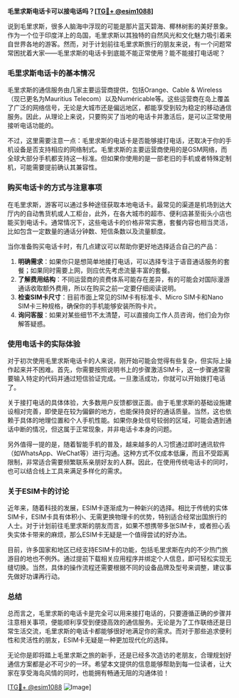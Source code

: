 **毛里求斯电话卡可以接电话吗？[[TG💪+ @esim1088](https://t.me/s/esim1088)]**

说到毛里求斯，很多人脑海中浮现的可能是那片蓝天碧海、椰林树影的美好景象。作为一个位于印度洋上的岛国，毛里求斯以其独特的自然风光和文化魅力吸引着来自世界各地的游客。然而，对于计划前往毛里求斯旅行的朋友来说，有一个问题常常困扰着大家——毛里求斯的电话卡到底能不能正常使用？能不能接打电话呢？

### **毛里求斯电话卡的基本情况**

毛里求斯的通信服务由几家主要运营商提供，包括Orange、Cable & Wireless（现已更名为Mauritius Telecom）以及Numéricable等。这些运营商在岛上覆盖了广泛的网络信号，无论是大城市还是偏远地区，都能享受到较为稳定的移动通信服务。因此，从理论上来说，只要购买了当地的电话卡并激活后，是可以正常使用接听电话功能的。

不过，这里需要注意一点：毛里求斯的电话卡是否能够接打电话，还取决于你的手机设备是否支持相应的网络制式。毛里求斯的主要运营商使用的是GSM网络，而全球大部分手机都支持这一标准。但如果你使用的是一部老旧的手机或者特殊定制机，可能需要提前确认其兼容性。

### **购买电话卡的方式与注意事项**

在毛里求斯，游客可以通过多种途径获取本地电话卡。最常见的渠道是机场到达大厅内的自动售货机或人工柜台，此外，在各大城市的超市、便利店甚至街头小店也能买到电话卡。通常情况下，这些电话卡的价格非常实惠，套餐内容也相当灵活，比如包含一定数量的通话分钟数、短信条数以及流量额度。

当你准备购买电话卡时，有几点建议可以帮助你更好地选择适合自己的产品：

1. **明确需求**：如果你只是想简单地接打电话，可以选择专注于语音通话服务的套餐；如果同时需要上网，则应优先考虑流量丰富的套餐。
2. **了解费用结构**：不同运营商的资费体系可能存在差异，有的可能会对国际漫游通话收取额外费用，所以在购买之前一定要仔细阅读说明。
3. **检查SIM卡尺寸**：目前市面上常见的SIM卡有标准卡、Micro SIM卡和Nano SIM卡三种规格，确保你的手机能够安装所购卡片。
4. **询问客服**：如果对某些细节不太清楚，可以直接向工作人员咨询，他们会为你解答疑惑。

### **使用电话卡的实际体验**

对于初次使用毛里求斯电话卡的人来说，刚开始可能会觉得有些复杂，但实际上操作起来并不困难。首先，你需要按照说明书上的步骤激活SIM卡，这一步骤通常需要输入特定的代码并通过短信验证完成。一旦激活成功，你就可以开始拨打电话了。

关于接打电话的具体体验，大多数用户反馈都很正面。由于毛里求斯的基础设施建设相对完善，即使是在较为偏僻的地方，也能保持良好的通话质量。当然，这也依赖于具体的地理位置和个人手机性能。如果你身处信号较弱的区域，可能会遇到通话中断的情况，但这属于正常现象，并非电话卡本身的问题。

另外值得一提的是，随着智能手机的普及，越来越多的人习惯通过即时通讯软件（如WhatsApp、WeChat等）进行沟通。这种方式不仅成本低廉，而且不受距离限制，非常适合需要频繁联系亲朋好友的人群。因此，在使用传统电话卡的同时，也可以结合线上工具来满足多样化的需求。

### **关于ESIM卡的讨论**

近年来，随着科技的发展，ESIM卡逐渐成为一种新兴的选择。相比于传统的实体SIM卡，ESIM卡具有体积小、无需更换物理卡的优势，特别适合经常出国旅行的人士。对于计划前往毛里求斯的朋友而言，如果不想携带多张SIM卡，或者担心丢失实体卡带来的麻烦，那么ESIM卡无疑是一个值得尝试的好办法。

目前，许多国家和地区已经支持ESIM卡的功能，包括毛里求斯在内的不少热门旅游目的地也不例外。通过提前下载相关应用程序并绑定个人信息，即可轻松实现无缝切换。当然，具体的操作流程还需要根据不同的设备品牌及型号来调整，建议事先做好功课再行动。

### **总结**

总而言之，毛里求斯的电话卡是完全可以用来接打电话的，只要遵循正确的步骤并注意相关事项，便能顺利享受到便捷高效的通信服务。无论是为了工作联络还是日常生活交流，毛里求斯的电话卡都能够很好地满足你的需求。而对于那些追求便利性和灵活性的朋友，ESIM卡无疑是一种更加现代化的选择。

无论你是即将踏上毛里求斯之旅的新手，还是已经多次造访的老朋友，合理规划好通信方案都是必不可少的一环。希望本文提供的信息能够帮助到每一位读者，让大家在享受海岛风情的同时，也能拥有畅通无阻的沟通体验！

[[TG💪+ @esim1088](https://t.me/s/esim1088) ![Image](https://i.postimg.cc/4NQfJmqS/Snipaste-2025-05-13-00-14-12.png)]